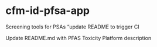 # cfm-id-pfsa-app
Screening tools for PSAs
“update README to trigger CI

Update README.md with PFAS Toxicity Platform description
